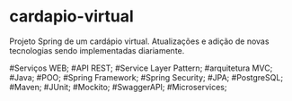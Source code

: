 # cardapio-virtual
Projeto Spring de um cardápio virtual. Atualizações e adição de novas tecnologias sendo implementadas diariamente. 

#Serviços WEB; #API REST; #Service Layer Pattern; #arquitetura MVC; #Java; #POO; #Spring Framework; #Spring Security; #JPA; #PostgreSQL; #Maven; #JUnit; #Mockito; #SwaggerAPI; #Microservices;
